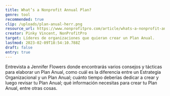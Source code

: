 ```yaml
---
title: What’s a Nonprofit Annual Plan?
genre: tool
recommended: true
clip: /uploads/plan-anual-herr.png
resource_url: https://www.nonprofitpro.com/article/whats-a-nonprofit-annual-plan/
creator: Pinky Vincent, NonProfitPro
target: Líderes de organizaciones que quieran crear un Plan Anual.
lastmod: 2023-02-09T18:54:10.788Z
draft: false
entry: true
---
```

Entrevista a Jennifer Flowers donde encontrarás varios consejos y tácticas para elaborar un Plan Anual, como cuál es la diferencia entre un Estrategia Organizacional y un Plan Anual; cuánto tiempo deberías dedicar a crear y luego revisar tu Plan Anual; qué información necesitas para crear tu Plan Anual, entre otras cosas.